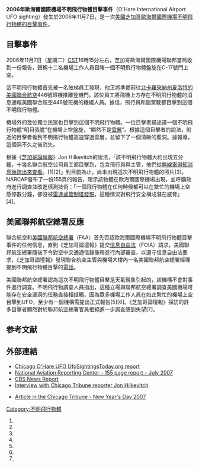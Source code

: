 **2006年歐海爾國際機場不明飛行物體目擊事件**（O'Hare International Airport UFO sighting）發生於2006年11月7日，是一次[美國](https://zh.wikipedia.org/wiki/美國 "wikilink")[芝加哥](../Page/芝加哥.md "wikilink")[歐海爾國際機場](https://zh.wikipedia.org/wiki/歐海爾國際機場 "wikilink")[不明飛行物體的目擊事件](https://zh.wikipedia.org/wiki/不明飛行物體 "wikilink")。

## 目擊事件

2006年11月7日（星期二）[CST](https://zh.wikipedia.org/wiki/CST "wikilink")16時15分左右，芝加哥歐海爾國際機場聯邦當局收到一份報告，聲稱十二名機場工作人員目睹一個不明飛行物體盤旋在C-17號門上空。

這不明飛行物體首先被一名舷梯員工​​發現，他正將準備前往[北卡羅來納州](https://zh.wikipedia.org/wiki/北卡羅來納州 "wikilink")[夏洛特的](https://zh.wikipedia.org/wiki/夏洛特 "wikilink")[美國聯合航空](https://zh.wikipedia.org/wiki/美國聯合航空 "wikilink")446號班機推離登機門。該位員工將飛機上方存在不明飛行物體的消息通報美國聯合航空446號班機的機組人員。據信，飛行員和副駕駛都目擊到這個不明飛行物體。

機場外的幾位獨立民眾也目擊到這個不明飛行物體。一位目擊者描述道一個不明飛行物體“明目張膽”在機場上空盤旋，“顯然不是[雲層](https://zh.wikipedia.org/wiki/雲 "wikilink")”。根據這個目擊者的說法，附近的目擊者看到不明飛行物體高速穿過雲層，並留下了一個清晰的藍洞。據報導，這個洞不久之後消失。

根據《[芝加哥論壇報](../Page/芝加哥論壇報.md "wikilink")》Jon Hilkevitch的說法，「該不明飛行物體大約出現五分鐘，十幾名聯合航空公司員工都目擊到，包含飛行員與主管，他們從[無線電得知消息後跑出來查看](https://zh.wikipedia.org/wiki/無線電 "wikilink")。\[1\]\[2\]」到目前為止，尚未出現這次不明飛行物體的照片\[3\]。NARCAP發布了一份155頁的報告，暗示該物體在歐海爾國際機場出現，並呼籲政府進行調查並改進偵測技術：「一個飛行物體在任何時候都可以在繁忙的機場上空懸停數分鐘，卻沒被[雷達或管制塔發現](https://zh.wikipedia.org/wiki/雷達 "wikilink")，這種情況對飛行安全構成潛在威脅」\[4\]。

## 美國聯邦航空總署反應

聯合航空和[美國聯邦航空總署](https://zh.wikipedia.org/wiki/美國聯邦航空總署 "wikilink")（FAA）首先否認歐海爾國際機場不明飛行物體目擊事件的任何信息，直到《芝加哥論壇報》提交[信息自由法](https://zh.wikipedia.org/wiki/信息自由法 "wikilink")（FOIA）請求。美國聯邦航空總署隨後下令對空中交通通信錄像帶進行內部審查，以遵守信息自由法要求，《芝加哥論壇報》發現聯合航空主管與機場大樓內一名美國聯邦航空總署經理提到不明飛行物體目擊的[電話](https://zh.wikipedia.org/wiki/電話 "wikilink")。

美國聯邦航空總署認為這次不明飛行物體目擊是天氣現象引起的，該機構不會對事件進行調查。不明飛行物調查人員指出，這種立場與聯邦航空總署調查美國機場可能存在安全漏洞的任務直接相抵觸，因為眾多機場工作人員在如此繁忙的機場上空目擊到UFO，至少有一個機構需提出正式報告\[5\]\[6\]。《芝加哥論壇報》採訪的許多目擊者顯然對於聯邦航空總署官員拒絕進一步調查感到失望\[7\]。

## 参考文献

## 外部連結

  - [Chicago O'Hare UFO UfoSightingsToday.org report](http://www.ufosightingstoday.org/chicago-ohare-airport-ufo-sighting)
  - [National Aviation Reporting Center – 155 page report – July 2007](http://www.narcap.org/reports/TR10_Case_18a.pdf)
  - [CBS News Report](http://www.cbsnews.com/stories/2007/01/02/tech/main2323918.shtml)
  - [Interview with Chicago Tribune reporter Jon Hilkevitch](https://www.youtube.com/watch?v=3TVF4c90xGA)

<!-- end list -->

  - [Article in the Chicago Tribune - New Year's Day 2007](http://articles.chicagotribune.com/2007-01-01/travel/chi-0701010141jan01_1_craig-burzych-controllers-in-o-hare-tower-united-plane)

[Category:不明飛行物體](https://zh.wikipedia.org/wiki/Category:不明飛行物體 "wikilink")

1.
2.
3.
4.
5.
6.
7.